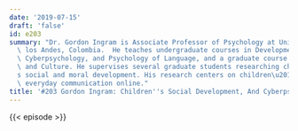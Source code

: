 ```yaml
---
date: '2019-07-15'
draft: 'false'
id: e203
summary: "Dr. Gordon Ingram is Associate Professor of Psychology at Universidad de\
  \ los Andes, Colombia.  He teaches undergraduate courses in Developmental Psychology,\
  \ Cyberpsychology, and Psychology of Language, and a graduate course in Cognition\
  \ and Culture. He supervises several graduate students researching children\u2019\
  s social and moral development. His research centers on children\u2019s and adolescents\u2019\
  \ everyday communication online."
title: '#203 Gordon Ingram: Children''s Social Development, And Cyberpsychology'
---
```

{{< episode >}}
